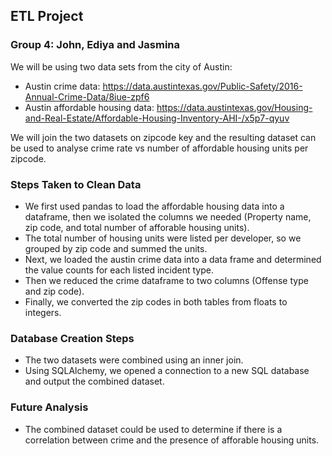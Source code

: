 ## ETL Project
### Group 4: John, Ediya and Jasmina

We will be using two data sets from the city of Austin:
* Austin crime data: https://data.austintexas.gov/Public-Safety/2016-Annual-Crime-Data/8iue-zpf6
* Austin affordable housing data: https://data.austintexas.gov/Housing-and-Real-Estate/Affordable-Housing-Inventory-AHI-/x5p7-qyuv

We will join the two datasets on zipcode key and the resulting dataset can be used to analyse crime rate vs number of affordable housing units per zipcode.

### Steps Taken to Clean Data

* We first used pandas to load the affordable housing data into a dataframe, then we isolated the columns we needed (Property name, zip code, and total number of afforable housing units).
* The total number of housing units were listed per developer, so we grouped by zip code and summed the units.
* Next, we loaded the austin crime data into a data frame and determined the value counts for each listed incident type. 
* Then we reduced the crime dataframe to two columns (Offense type and zip code).
* Finally, we converted the zip codes in both tables from floats to integers. 

### Database Creation Steps

* The two datasets were combined using an inner join.
* Using SQLAlchemy, we opened a connection to a new SQL database and output the combined dataset. 

### Future Analysis

* The combined dataset could be used to determine if there is a correlation between crime and the presence of afforable housing units.
